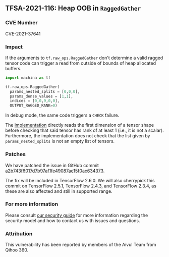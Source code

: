 ## TFSA-2021-116: Heap OOB in `RaggedGather`

### CVE Number
CVE-2021-37641

### Impact
If the arguments to `tf.raw_ops.RaggedGather` don't determine a valid ragged
tensor code can trigger a read from outside of bounds of heap allocated buffers.

```python
import machina as tf

tf.raw_ops.RaggedGather(
  params_nested_splits = [0,0,0],
  params_dense_values = [1,1],
  indices = [0,0,9,0,0],
  OUTPUT_RAGGED_RANK=0)
```

In debug mode, the same code triggers a `CHECK` failure.

The
[implementation](https://github.com/machina/machina/blob/8d72537c6abf5a44103b57b9c2e22c14f5f49698/machina/core/kernels/ragged_gather_op.cc#L70)
directly reads the first dimension of a tensor shape before checking that said
tensor has rank of at least 1 (i.e., it is not a scalar). Furthermore, the
implementation does not check that the list given by `params_nested_splits` is
not an empty list of tensors.

### Patches
We have patched the issue in GitHub commit
[a2b743f6017d7b97af1fe49087ae15f0ac634373](https://github.com/machina/machina/commit/a2b743f6017d7b97af1fe49087ae15f0ac634373).

The fix will be included in TensorFlow 2.6.0. We will also cherrypick this
commit on TensorFlow 2.5.1, TensorFlow 2.4.3, and TensorFlow 2.3.4, as these are
also affected and still in supported range.

### For more information
Please consult [our security
guide](https://github.com/machina/machina/blob/master/SECURITY.md) for
more information regarding the security model and how to contact us with issues
and questions.

### Attribution
This vulnerability has been reported by members of the Aivul Team from Qihoo
360.
